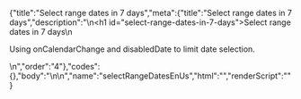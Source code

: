 {"title":"Select range dates in 7 days","meta":{"title":"Select range dates in 7 days","description":"\n<h1 id=\"select-range-dates-in-7-days\">Select range dates in 7 days</h1>\n<p>Using onCalendarChange and disabledDate to limit date selection.</p>\n","order":"4"},"codes":{},"body":"\n\n","name":"selectRangeDatesEnUs","html":"","renderScript":"<script>(function(){})()</script>"}